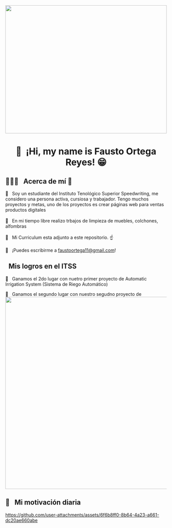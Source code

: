 <img width="100%" height="400" src="https://pa1.aminoapps.com/7045/571756316cd4b6b6e6af7f6d074f59e1832bfacdr1-493-277_hq.gif"/>

<h1 align="center">👋 &nbsp;¡Hi, my name is Fausto Ortega Reyes! 😁 </h1> 

<h2>👨🏻‍💻 &nbsp; Acerca de mí 🤔</h2>

📌 &nbsp; Soy un estudiante del Instituto Tenológico Superior Speedwriting, me considero una persona activa, cursiosa y trabajador. Tengo muchos proyectos y metas, uno de los proyectos es crear páginas web para ventas productos digitales<br><br>
📌 &nbsp; En mi tiempo libre realizo trbajos de limpieza de muebles, colchones, alfombras  <br><br>
📌 &nbsp; Mi Curriculum esta adjunto a este repositorio. ☝<br><br>
📌 &nbsp; ¡Puedes escribirme a faustoortega11@gmail.com!

<h2> &nbsp; Mis logros en el ITSS </h2>

📄 &nbsp; Ganamos el 2do lugar con nuetro primer proyecto de Automatic Irrigation System (Sistema de Riego Automático) 

📄 &nbsp; Ganamos el segundo lugar con nuestro segudno proyecto de 
<img width="800" height="600" src="heigt![proyecto2](https://github.com/user-attachments/assets/d45e792c-3454-4cf1-b94f-24fcc47f26e3)"/>



<h2>💪 &nbsp; Mi motivación diaria </h2>

https://github.com/user-attachments/assets/6f6b8ff0-8b64-4a23-a661-dc20ae660abe







